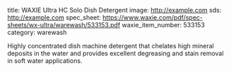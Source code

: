 title: WAXIE Ultra HC Solo Dish Detergent
image: http://example.com 
sds: http://example.com
spec_sheet: https://www.waxie.com/pdf/spec-sheets/wx-ultra/warewash/533153.pdf
waxie_item_number: 533153
category: warewash

Highly concentrated dish machine detergent that chelates high mineral deposits in the water and provides excellent degreasing and stain removal in soft water applications.


